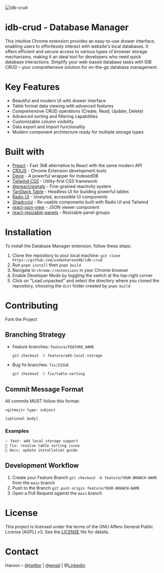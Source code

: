 ![idb-crud](https://github.com/usmanharoon98/idb-crud/assets/84678818/43257921-d28a-498f-9840-9f18d86d0273)

# idb-crud - Database Manager

This intuitive Chrome extension provides an easy-to-use drawer interface, enabling users to
effortlessly interact with website's local databases. It offers efficient and secure access to
various types of browser storage mechanisms, making it an ideal tool for developers who need quick
database interactions. Simplify your web-based database tasks with IDB CRUD – your comprehensive
solution for on-the-go database management.

# Key Features

- Beautiful and modern UI with drawer interface
- Table format data viewing with advanced features
- Comprehensive CRUD operations (Create, Read, Update, Delete)
- Advanced sorting and filtering capabilities
- Customizable column visibility
- Data export and import functionality
- Modern component architecture ready for multiple storage types

# Built with

- [Preact](https://preactjs.com/) - Fast 3kB alternative to React with the same modern API
- [CRXJS](https://crxjs.dev/vite-plugin) - Chrome Extension development tools
- [Dexie](https://dexie.org/) - A powerful wrapper for IndexedDB
- [Tailwind CSS](https://tailwindcss.com/) - Utility-first CSS framework
- [@preact/signals](https://preactjs.com/guide/v10/signals/) - Fine-grained reactivity system
- [TanStack Table](https://tanstack.com/table/) - Headless UI for building powerful tables
- [Radix UI](https://www.radix-ui.com/) - Unstyled, accessible UI components
- [Shadcn/ui](https://ui.shadcn.com/) - Re-usable components built with Radix UI and Tailwind
- [react-json-view](https://github.com/mac-s-g/react-json-view) - JSON viewer component
- [react-resizable-panels](https://github.com/bvaughn/react-resizable-panels) - Resizable panel
  groups

# Installation

To install the Database Manager extension, follow these steps:

1. Clone the repository to your local machine: `git clone https://github.com/usmanharoon98/idb-crud`
2. Run `pnpm install` then `pnpm build`
3. Navigate to `chrome://extensions` in your Chrome browser
4. Enable Developer Mode by toggling the switch at the top-right corner
5. Click on "Load unpacked" and select the directory where you cloned the repository, choosing the
   `dist` folder created by `pnpm build`

# Contributing

Fork the Project

## Branching Strategy

- Feature branches: `feature/FEATURE_NAME`
  ```bash
  git checkout -b feature/add-local-storage
  ```
- Bug fix branches: `fix/ISSUE`
  ```bash
  git checkout -b fix/table-sorting
  ```

## Commit Message Format

All commits MUST follow this format:

```
<gitmoji> type: subject

[optional body]
```

### Examples

```bash
✨ feat: add local storage support
🐛 fix: resolve table sorting issue
📝 docs: update installation guide
```

## Development Workflow

1. Create your Feature Branch `git checkout -b feature/YOUR-BRANCH-NAME` from the `main` branch
2. Push to the Branch `git push origin feature/YOUR-BRANCH-NAME`
3. Open a Pull Request against the `main` branch

# License

This project is licensed under the terms of the GNU Affero General Public License (AGPL) v3. See the
[LICENSE](LICENSE) file for details.

# Contact

Haroon – @[twitter](https://x.com/UsmanHaroon98) | @[email](mailto:<haroonusman00@gmail.com>) |
@[Linkedin](https://www.linkedin.com/in/usman-haroon/)
